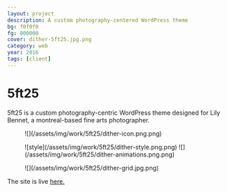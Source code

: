 ```yaml
---
layout: project
description: A custom photography-centered WordPress theme
bg: f0f0f0
fg: 000000
cover: dither-5ft25.jpg.png
category: web
year: 2016
tags: [client]
---
```

# 5ft25

5ft25 is a custom photography-centric WordPress theme designed for Lily Bennet, a montreal-based fine arts photographer.

<figure>![](/assets/img/work/5ft25/dither-icon.png.png)</figure>

<figure>
  ![style](/assets/img/work/5ft25/dither-style.png.png)
  ![](/assets/img/work/5ft25/dither-animations.png.png)
</figure>

<figure>![](/assets/img/work/5ft25/dither-grid.jpg.png)</figure>

The site is live [here.](https://5ft25.com)

